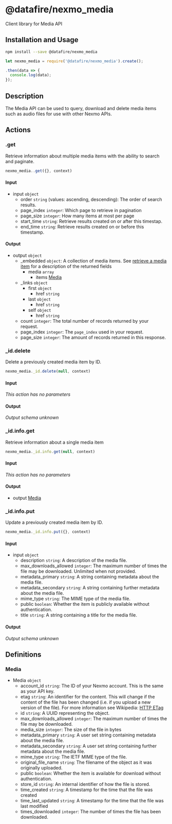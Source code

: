 # @datafire/nexmo_media

Client library for Media API

## Installation and Usage
```bash
npm install --save @datafire/nexmo_media
```
```js
let nexmo_media = require('@datafire/nexmo_media').create();

.then(data => {
  console.log(data);
});
```

## Description

The Media API can be used to query, download and delete media items such as audio files for use with other Nexmo APIs.

## Actions

### .get
Retrieve information about multiple media items with the ability to search and paginate.


```js
nexmo_media..get({}, context)
```

#### Input
* input `object`
  * order `string` (values: ascending, descending): The order of search results.
  * page_index `integer`: Which page to retrieve in pagination
  * page_size `integer`: How many items at most per page
  * start_time `string`: Retrieve results created on or after this timestap.
  * end_time `string`: Retrieve results created on or before this timestamp.

#### Output
* output `object`
  * _embedded `object`: A collection of media items. See [retrieve a media item](#retrieve-a-media-item) for a description of the returned fields
    * media `array`
      * items [Media](#media)
  * _links `object`
    * first `object`
      * href `string`
    * last `object`
      * href `string`
    * self `object`
      * href `string`
  * count `integer`: The total number of records returned by your request.
  * page_index `integer`: The `page_index` used in your request.
  * page_size `integer`: The amount of records returned in this response.

### _id.delete
Delete a previously created media item by ID.


```js
nexmo_media._id.delete(null, context)
```

#### Input
*This action has no parameters*

#### Output
*Output schema unknown*

### _id.info.get
Retrieve information about a single media item


```js
nexmo_media._id.info.get(null, context)
```

#### Input
*This action has no parameters*

#### Output
* output [Media](#media)

### _id.info.put
Update a previously created media item by ID.


```js
nexmo_media._id.info.put({}, context)
```

#### Input
* input `object`
  * description `string`: A description of the media file.
  * max_downloads_allowed `integer`: The maximum number of times the file may be downloaded. Unlimited when not provided.
  * metadata_primary `string`: A string containing metadata about the media file.
  * metadata_secondary `string`: A string containing further metadata about the media file.
  * mime_type `string`: The MIME type of the media file.
  * public `boolean`: Whether the item is publicly available without authentication.
  * title `string`: A string containing a title for the media file.

#### Output
*Output schema unknown*



## Definitions

### Media
* Media `object`
  * account_id `string`: The ID of your Nexmo account. This is the same as your API key.
  * etag `string`: An identifier for the content. This will change if the content of the file has been changed (i.e. if you upload a new version of the file). For more information see Wikipedia: [HTTP ETag](https://en.wikipedia.org/wiki/HTTP_ETag)
  * id `string`: A UUID representing the object.
  * max_downloads_allowed `integer`: The maximum number of times the file may be downloaded.
  * media_size `integer`: The size of the file in bytes
  * metadata_primary `string`: A user set string containing metadata about the media file.
  * metadata_secondary `string`: A user set string containing further metadata about the media file.
  * mime_type `string`: The IETF MIME type of the file.
  * original_file_name `string`: The filename of the object as it was originally uploaded.
  * public `boolean`: Whether the item is available for download without authentication.
  * store_id `string`: An internal identifier of how the file is stored.
  * time_created `string`: A timestamp for the time that the file was created
  * time_last_updated `string`: A timestamp for the time that the file was last modified
  * times_downloaded `integer`: The number of times the file has been downloaded.


